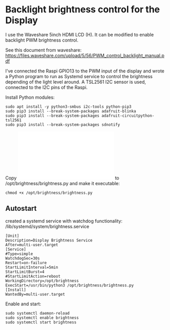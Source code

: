 # Backlight brightness control for the Display

I use the Waveshare 5inch HDMI LCD (H). It can be modified to enable backlight PWM brightness control.

See this document from waveshare:
https://files.waveshare.com/upload/5/56/PWM_control_backlight_manual.pdf

I've connected the Raspi GPIO13 to the PWM input of the display and wrote a Python program to run as Systemd service to control the brightness depending of the light level around. A TSL2561 I2C sensor is used, connected to the I2C pins of the Raspi.

Install Python modules:
```
sudo apt install -y python3-smbus i2c-tools python-pip3
sudo pip3 install --break-system-packages adafruit-blinka
sudo pip3 install --break-system-packages adafruit-circuitpython-tsl2561
sudo pip3 install --break-system-packages sdnotify
```

Copy ![brightness.py](brightness.py) to /opt/brightness/brightness.py and make it executable:
```
chmod +x /opt/brightness/brightness.py
```

## Autostart
created a systemd service with watchdog functionality:
/lib/systemd/system/brightness.service
```
[Unit]
Description=Display Brightness Service
After=multi-user.target
[Service]
#Type=simple
WatchdogSec=30s
Restart=on-failure
StartLimitInterval=5min
StartLimitBurst=4
#StartLimitAction=reboot
WorkingDirectory=/opt/brightness
ExecStart=/usr/bin/python3 /opt/brightness/brightness.py
[Install]
WantedBy=multi-user.target

```

Enable and start:
```
sudo systemctl daemon-reload
sudo systemctl enable brightness
sudo systemctl start brightness
```

